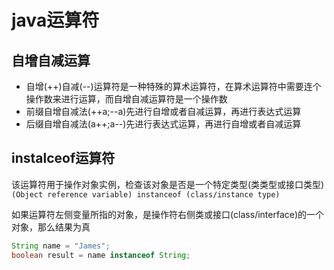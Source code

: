# java运算符
## 自增自减运算
+ 自增(++)自减(--)运算符是一种特殊的算术运算符，在算术运算符中需要连个操作数来进行运算，而自增自减运算符是一个操作数
+ 前缀自增自减法(++a;--a)先进行自增或者自减运算，再进行表达式运算
+ 后缀自增自减法(a++;a--)先进行表达式运算，再进行自增或者自减运算

## instalceof运算符
该运算符用于操作对象实例，检查该对象是否是一个特定类型(类类型或接口类型)
`(Object reference variable) instanceof (class/instance type)`

如果运算符左侧变量所指的对象，是操作符右侧类或接口(class/interface)的一个对象，那么结果为真
```java
String name = "James";
boolean result = name instanceof String;
```


